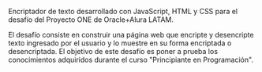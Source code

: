 Encriptador de texto desarrollado con JavaScript, HTML y CSS para el desafío del Proyecto ONE de Oracle+Alura LATAM.

El desafío consiste en construir una página web que encripte y desencripte texto ingresado por el usuario y lo muestre en su forma encriptada o desencriptada. El objetivo de este desafío es poner a prueba los conocimientos adquiridos durante el curso "Principiante en Programación".
